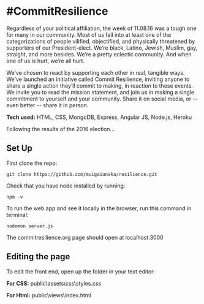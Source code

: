 # #CommitResilience


Regardless of your political affiliation, the week of 11.08.16 was a tough one for many in our community. Most of us fall into at least one of the categorizations of people vilified, objectified, and physically threatened by supporters of our President-elect. We’re black, Latino, Jewish, Muslim, gay, straight, and more besides. We’re a pretty eclectic community. And when one of us is hurt, we’re all hurt.

We’ve chosen to react by supporting each other in real, tangible ways. We’ve launched an initiative called Commit Resilience, inviting anyone to share a single action they’ll commit to making, in reaction to these events. We invite you to read the mission statement, and join us in making a single commitment to yourself and your community. Share it on social media, or -- even better -- share it in person. 

**Tech used:** HTML, CSS, MongoDB, Express, Angular JS, Node.js, Heroku

Following the results of the 2016 election...  

## Set Up

First clone the repo:
```
git clone https://github.com/muigaiunaka/resilience.git
```
Check that you have node installed by running:
```
npm -v
```
To run the web app and see it locally in the browser, run this command in terminal:
```
nodemon server.js
```

The commitresilience.org page should open at localhost:3000

## Editing the page

To edit the front end, open up the folder in your text editor:

**For CSS:** public\assets\css\styles.css

**For Html:** public\views\index.html




